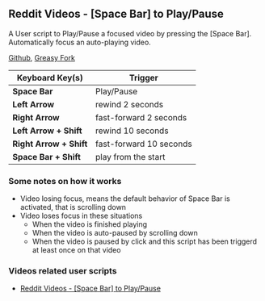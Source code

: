 ## Reddit Videos - [Space Bar] to Play/Pause
A User script to Play/Pause a focused video by pressing the [Space Bar]. Automatically focus an auto-playing video.

[Github](https://github.com/FlowerForWar/Reddit-Videos-Space-Bar-to-Play-Pause), [Greasy Fork](https://greasyfork.org/en/scripts/444775-reddit-videos-space-bar-to-play-pause)

Keyboard Key(s) | Trigger
---|---
**Space Bar** | Play/Pause 
**Left Arrow** | rewind 2 seconds
**Right Arrow** | fast-forward 2 seconds
**Left Arrow + Shift** | rewind 10 seconds
**Right Arrow + Shift** | fast-forward 10 seconds
**Space Bar + Shift** | play from the start

### Some notes on how it works
* Video losing focus, means the default behavior of Space Bar is activated, that is scrolling down
* Video loses focus in these situations
  * When the video is finished playing
  * When the video is auto-paused by scrolling down
  * When the video is paused by click and this script has been triggerd at least once on that video

### Videos related user scripts
* [Reddit Videos - [Space Bar] to Play/Pause](https://greasyfork.org/en/scripts/444775-reddit-videos-space-bar-to-play-pause)
